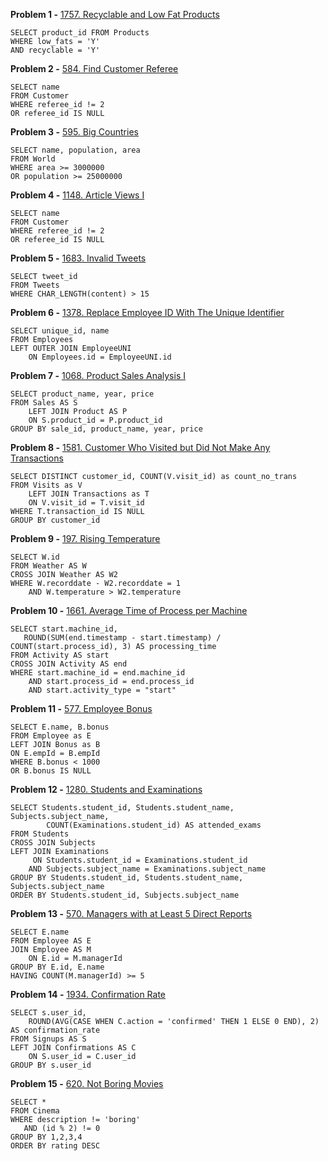 **Problem 1 -** [1757. Recyclable and Low Fat Products](https://leetcode.com/problems/recyclable-and-low-fat-products/)
```
SELECT product_id FROM Products
WHERE low_fats = 'Y'
AND recyclable = 'Y'
```

**Problem 2 -** [584. Find Customer Referee](https://leetcode.com/problems/find-customer-referee/)
```
SELECT name
FROM Customer
WHERE referee_id != 2
OR referee_id IS NULL
```

**Problem 3 -** [595. Big Countries](https://leetcode.com/problems/big-countries/)
```
SELECT name, population, area
FROM World
WHERE area >= 3000000
OR population >= 25000000
```

**Problem 4 -** [1148. Article Views I](https://leetcode.com/problems/article-views-i/)
```
SELECT name
FROM Customer
WHERE referee_id != 2
OR referee_id IS NULL
```

**Problem 5 -** [1683. Invalid Tweets](https://leetcode.com/problems/invalid-tweets/)
```
SELECT tweet_id
FROM Tweets
WHERE CHAR_LENGTH(content) > 15
```

**Problem 6 -** [1378. Replace Employee ID With The Unique Identifier](https://leetcode.com/problems/replace-employee-id-with-the-unique-identifier/)
```
SELECT unique_id, name
FROM Employees
LEFT OUTER JOIN EmployeeUNI
    ON Employees.id = EmployeeUNI.id
```

**Problem 7 -** [1068. Product Sales Analysis I](https://leetcode.com/problems/product-sales-analysis-i/)
```
SELECT product_name, year, price
FROM Sales AS S
    LEFT JOIN Product AS P
    ON S.product_id = P.product_id
GROUP BY sale_id, product_name, year, price
```

**Problem 8 -** [1581. Customer Who Visited but Did Not Make Any Transactions](https://leetcode.com/problems/customer-who-visited-but-did-not-make-any-transactions/)
```
SELECT DISTINCT customer_id, COUNT(V.visit_id) as count_no_trans
FROM Visits as V
    LEFT JOIN Transactions as T
    ON V.visit_id = T.visit_id
WHERE T.transaction_id IS NULL
GROUP BY customer_id
```

**Problem 9 -** [197. Rising Temperature](https://leetcode.com/problems/rising-temperature/)
```
SELECT W.id
FROM Weather AS W
CROSS JOIN Weather AS W2
WHERE W.recorddate - W2.recorddate = 1
    AND W.temperature > W2.temperature
```

**Problem 10 -** [1661. Average Time of Process per Machine](https://leetcode.com/problems/average-time-of-process-per-machine/)
```
SELECT start.machine_id,
   ROUND(SUM(end.timestamp - start.timestamp) / COUNT(start.process_id), 3) AS processing_time
FROM Activity AS start
CROSS JOIN Activity AS end
WHERE start.machine_id = end.machine_id
    AND start.process_id = end.process_id
    AND start.activity_type = "start"
```

**Problem 11 -** [577. Employee Bonus](https://leetcode.com/problems/employee-bonus/)
```
SELECT E.name, B.bonus
FROM Employee as E
LEFT JOIN Bonus as B
ON E.empId = B.empId
WHERE B.bonus < 1000
OR B.bonus IS NULL
```

**Problem 12 -** [1280. Students and Examinations](https://leetcode.com/problems/students-and-examinations/)
```
SELECT Students.student_id, Students.student_name, Subjects.subject_name,
        COUNT(Examinations.student_id) AS attended_exams
FROM Students
CROSS JOIN Subjects
LEFT JOIN Examinations
     ON Students.student_id = Examinations.student_id
    AND Subjects.subject_name = Examinations.subject_name
GROUP BY Students.student_id, Students.student_name, Subjects.subject_name
ORDER BY Students.student_id, Subjects.subject_name
```

**Problem 13 -** [570. Managers with at Least 5 Direct Reports](https://leetcode.com/problems/managers-with-at-least-5-direct-reports/)
```
SELECT E.name
FROM Employee AS E
JOIN Employee AS M
    ON E.id = M.managerId
GROUP BY E.id, E.name
HAVING COUNT(M.managerId) >= 5
```

**Problem 14 -** [1934. Confirmation Rate](https://leetcode.com/problems/confirmation-rate/)
```
SELECT s.user_id,
    ROUND(AVG(CASE WHEN C.action = 'confirmed' THEN 1 ELSE 0 END), 2) AS confirmation_rate
FROM Signups AS S
LEFT JOIN Confirmations AS C
    ON S.user_id = C.user_id
GROUP BY s.user_id
```

**Problem 15 -** [620. Not Boring Movies](https://leetcode.com/problems/not-boring-movies/)
```
SELECT *
FROM Cinema
WHERE description != 'boring'
   AND (id % 2) != 0
GROUP BY 1,2,3,4
ORDER BY rating DESC
```
